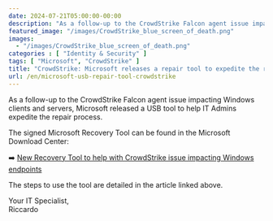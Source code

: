 ```yaml
---
date: 2024-07-21T05:00:00-00:00
description: "As a follow-up to the CrowdStrike Falcon agent issue impacting Windows clients and servers, Microsoft released a USB tool to help IT Admins expedite the repair process."
featured_image: "/images/CrowdStrike_blue_screen_of_death.png"
images:
  - "/images/CrowdStrike_blue_screen_of_death.png"
categories : [ "Identity & Security" ]
tags: [ "Microsoft", "CrowdStrike" ]
title: "CrowdStrike: Microsoft releases a repair tool to expedite the recovery process"
url: /en/microsoft-usb-repair-tool-crowdstrike
---
```

As a follow-up to the CrowdStrike Falcon agent issue impacting Windows clients and servers, Microsoft released a USB tool to help IT Admins expedite the repair process. 

The signed Microsoft Recovery Tool can be found in the Microsoft Download Center: 

➡️ [New Recovery Tool to help with CrowdStrike issue impacting Windows endpoints](https://techcommunity.microsoft.com/t5/intune-customer-success/new-recovery-tool-to-help-with-crowdstrike-issue-impacting/ba-p/4196959)

The steps to use the tool are detailed in the article linked above.

Your IT Specialist,  
Riccardo